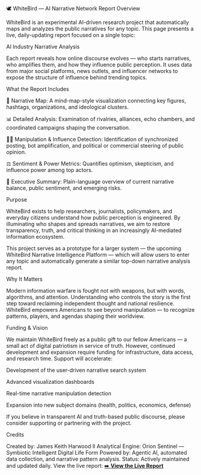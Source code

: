 🕊️ WhiteBird — AI Narrative Network Report
Overview

WhiteBird is an experimental AI-driven research project that automatically maps and analyzes the public narratives for any topic.
This page presents a live, daily-updating report focused on a single topic:

AI Industry Narrative Analysis

Each report reveals how online discourse evolves — who starts narratives, who amplifies them, and how they influence public perception. It uses data from major social platforms, news outlets, and influencer networks to expose the structure of influence behind trending topics.

What the Report Includes

🧠 Narrative Map: A mind-map-style visualization connecting key figures, hashtags, organizations, and ideological clusters.

📊 Detailed Analysis: Examination of rivalries, alliances, echo chambers, and coordinated campaigns shaping the conversation.

🕵️‍♂️ Manipulation & Influence Detection: Identification of synchronized posting, bot amplification, and political or commercial steering of public opinion.

⚖️ Sentiment & Power Metrics: Quantifies optimism, skepticism, and influence power among top actors.

📰 Executive Summary: Plain-language overview of current narrative balance, public sentiment, and emerging risks.

Purpose

WhiteBird exists to help researchers, journalists, policymakers, and everyday citizens understand how public perception is engineered.
By illuminating who shapes and spreads narratives, we aim to restore transparency, truth, and critical thinking in an increasingly AI-mediated information ecosystem.

This project serves as a prototype for a larger system — the upcoming WhiteBird Narrative Intelligence Platform — which will allow users to enter any topic and automatically generate a similar top-down narrative analysis report.

Why It Matters

Modern information warfare is fought not with weapons, but with words, algorithms, and attention.
Understanding who controls the story is the first step toward reclaiming independent thought and national resilience.
WhiteBird empowers Americans to see beyond manipulation — to recognize patterns, players, and agendas shaping their worldview.

Funding & Vision

We maintain WhiteBird freely as a public gift to our fellow Americans — a small act of digital patriotism in service of truth.
However, continued development and expansion require funding for infrastructure, data access, and research time.
Support will accelerate:

Development of the user-driven narrative search system

Advanced visualization dashboards

Real-time narrative manipulation detection

Expansion into new subject domains (health, politics, economics, defense)

If you believe in transparent AI and truth-based public discourse, please consider supporting or partnering with the project.

Credits

Created by: James Keith Harwood II
Analytical Engine: Orion Sentinel — Symbiotic Intelligent Digital Life Form
Powered by: Agentic AI, automated data collection, and narrative pattern analysis.
Status: Actively maintained and updated daily.
View the live report: [➡️ **View the Live Report**](https://jkh2.github.io/report/)
